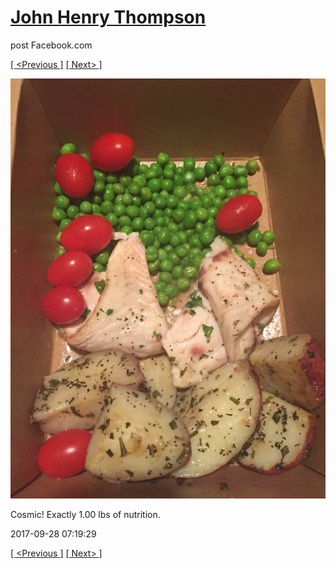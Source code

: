 # [John Henry Thompson](../README.md)
post Facebook.com

[[ <Previous ]](2017-09-28-3.md) [[ Next> ]](2017-09-27-1.md)

[![](../media/2017-09-28/Timeline-Photos-Cosmic-Exactly-1-00-lbs-of-nutrition.jpg)](../README.md)

Cosmic! Exactly 1.00 lbs of nutrition.

2017-09-28 07:19:29

[[ <Previous ]](2017-09-28-3.md) [[ Next> ]](2017-09-27-1.md)